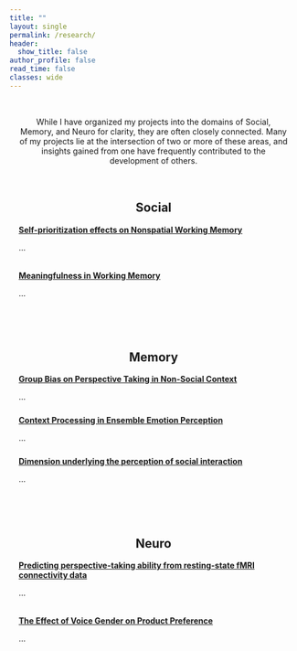 ```yaml
---
title: ""
layout: single
permalink: /research/
header:
  show_title: false
author_profile: false
read_time: false
classes: wide
---
```


<div style="max-width: 100%; margin: 0 auto; padding: 2rem 1rem; text-align: center;">

<p style="max-width: 800px; margin: 0 auto 2rem auto;">
  While I have organized my projects into the domains of Social, Memory, and Neuro for clarity, they are often closely connected. Many of my projects lie at the intersection of two or more of these areas, and insights gained from one have frequently contributed to the development of others.
</p>

<div style="display: flex; justify-content: center; gap: 3rem; flex-wrap: wrap; text-align: left; max-width: 1200px; margin: 0 auto;">

  <!-- Column 1: Social -->
  <div style="flex: 1; min-width: 250px;">
    <h2 style="text-align:center;">Social</h2>
    <div style="margin-bottom: 2rem;">
      <a href="/projects/social/self-prioritization">
        <strong>Self-prioritization effects on Nonspatial Working Memory</strong>
      </a>
      <p>...</p>
    </div>
    <div>
      <a href="/projects/social/meaningfulness-memory">
        <strong>Meaningfulness in Working Memory</strong>
      </a>
      <p>...</p>
    </div>
  </div>

  <!-- Column 2: Memory -->
  <div style="flex: 1; min-width: 250px;">
    <h2 style="text-align:center;">Memory</h2>
    <div style="margin-bottom: 1.5rem;">
      <a href="/projects/memory/group-bias">
        <strong>Group Bias on Perspective Taking in Non-Social Context</strong>
      </a>
      <p>...</p>
    </div>
    <div style="margin-bottom: 1.5rem;">
      <a href="/projects/memory/context-emotion">
        <strong>Context Processing in Ensemble Emotion Perception</strong>
      </a>
      <p>...</p>
    </div>
    <div>
      <a href="/projects/memory/dimensions-social-interaction">
        <strong>Dimension underlying the perception of social interaction</strong>
      </a>
      <p>...</p>
    </div>
  </div>

  <!-- Column 3: Neuro -->
  <div style="flex: 1; min-width: 250px;">
    <h2 style="text-align:center;">Neuro</h2>
    <div style="margin-bottom: 2rem;">
      <a href="/projects/neuro/perspective-fmri">
        <strong>Predicting perspective-taking ability from resting-state fMRI connectivity data</strong>
      </a>
      <p>...</p>
    </div>
    <div>
      <a href="/projects/neuro/voice-gender-product">
        <strong>The Effect of Voice Gender on Product Preference</strong>
      </a>
      <p>...</p>
    </div>
  </div>

</div>
</div>
